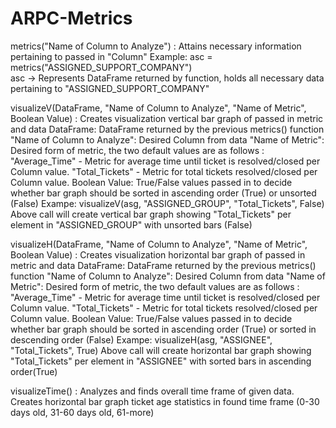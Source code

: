 # ARPC-Metrics

metrics("Name of Column to Analyze") : Attains necessary information pertaining to passed in "Column"
Example: asc = metrics("ASSIGNED_SUPPORT_COMPANY")  
         asc -> Represents DataFrame returned by function, holds all necessary data pertaining to "ASSIGNED_SUPPORT_COMPANY"

visualizeV(DataFrame, "Name of Column to Analyze", "Name of Metric", Boolean Value) : Creates visualization vertical bar graph of passed in metric and data
        DataFrame: DataFrame returned by the previous metrics() function
        "Name of Column to Analyze": Desired Column from data
        "Name of Metric": Desired form of metric, the two default values are as follows : 
                          "Average_Time" - Metric for average time until ticket is resolved/closed per Column value.
                          "Total_Tickets" - Metric for total tickets resolved/closed per Column value.
        Boolean Value: True/False values passed in to decide whether bar graph should be sorted in ascending order (True) or unsorted (False)
Exampe: visualizeV(asg, "ASSIGNED_GROUP", "Total_Tickets", False)
        Above call will create vertical bar graph showing "Total_Tickets" per element in "ASSIGNED_GROUP" with unsorted bars (False)

visualizeH(DataFrame, "Name of Column to Analyze", "Name of Metric", Boolean Value) : Creates visualization horizontal bar graph of passed in metric and data
        DataFrame: DataFrame returned by the previous metrics() function
        "Name of Column to Analyze": Desired Column from data
        "Name of Metric": Desired form of metric, the two default values are as follows : 
                          "Average_Time" - Metric for average time until ticket is resolved/closed per Column value.
                          "Total_Tickets" - Metric for total tickets resolved/closed per Column value.
        Boolean Value: True/False values passed in to decide whether bar graph should be sorted in ascending order (True) or sorted in descending order (False)
Exampe: visualizeH(asg, "ASSIGNEE", "Total_Tickets", True)
        Above call will create horizontal bar graph showing "Total_Tickets" per element in "ASSIGNEE" with sorted bars in ascending order(True)
       
visualizeTime() : Analyzes and finds overall time frame of given data. Creates horizontal bar graph ticket age statistics in found time frame (0-30 days old, 31-60 days old, 61-more)
